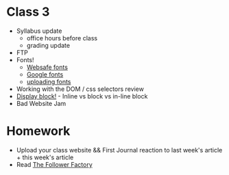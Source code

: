 # Class 3

* Syllabus update
	* office hours before class
	* grading update
* FTP
* Fonts!
  * [Websafe fonts](https://www.w3schools.com/cssref/css_websafe_fonts.asp)
  * [Google fonts](https://fonts.google.com/)
  * [uploading fonts](https://www.w3schools.com/css/css3_fonts.asp)
* Working with the DOM / css selectors review
* [Display block!](https://www.w3schools.com/CSSref/pr_class_display.asp) - Inline vs block vs in-line block
* Bad Website Jam


# Homework
* Upload your class website && First Journal reaction to last week's article + this week's article
* Read [The Follower Factory](https://www.nytimes.com/interactive/2018/01/27/technology/social-media-bots.html)
